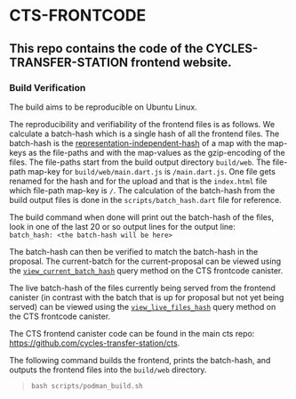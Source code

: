 # CTS-FRONTCODE

## This repo contains the code of the CYCLES-TRANSFER-STATION frontend website.

### Build Verification
The build aims to be reproducible on Ubuntu Linux.

The reproducibility and verifiability of the frontend files is as follows. We calculate a batch-hash which is a single hash of all the frontend files.
The batch-hash is the [representation-independent-hash](https://internetcomputer.org/docs/current/references/ic-interface-spec/#hash-of-map) of a map with the map-keys as the file-paths and with the map-values as the gzip-encoding of the files. The file-paths start from the build output directory `build/web`. The file-path map-key for `build/web/main.dart.js` is `/main.dart.js`. One file gets renamed for the hash and for the upload and that is the `index.html` file which file-path map-key is `/`. The calculation of the batch-hash from the build output files is done in the `scripts/batch_hash.dart` file for reference.

The build command when done will print out the batch-hash of the files, look in one of the last 20 or so output lines for the output line:  
`batch_hash: <the batch-hash will be here>`

 The batch-hash can then be verified to match the batch-hash in the proposal. The current-batch for the current-proposal can be viewed using the [`view_current_batch_hash`](https://dashboard.internetcomputer.org/canister/em3jm-bqaaa-aaaar-qabxa-cai#view_current_batch_hash) query method on the CTS frontcode canister.

The live batch-hash of the files currently being served from the frontend canister (in contrast with the batch that is up for proposal but not yet being served) can be viewed using the [`view_live_files_hash`](https://dashboard.internetcomputer.org/canister/em3jm-bqaaa-aaaar-qabxa-cai#view_live_files_hash) query method on the CTS frontcode canister.

The CTS frontend canister code can be found in the main cts repo: https://github.com/cycles-transfer-station/cts.

The following command builds the frontend, prints the batch-hash, and outputs the frontend files into the `build/web` directory.

> `bash scripts/podman_build.sh`
